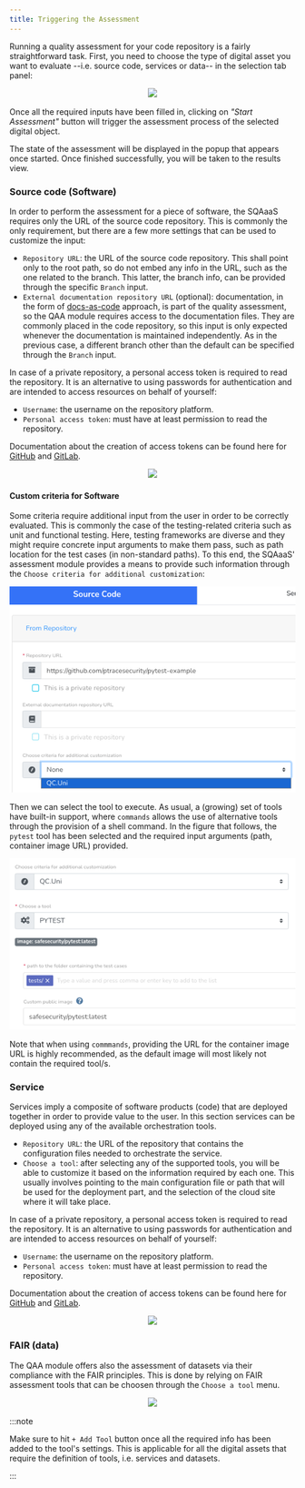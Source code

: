 ```yaml
---
title: Triggering the Assessment
---
```


Running a quality assessment for your code repository is a fairly
straightforward task. First, you need to choose the type of digital asset you
want to evaluate --i.e. source code, services or data-- in the selection tab
panel:

<p align="center">
  <img src="/img/qaa.png"/>
</p>

Once all the required inputs have been filled in, clicking on *"Start Assessment"*
button will trigger the assessment process of the selected digital object.

The state of the assessment will be displayed in the popup that appears once
started. Once finished successfully, you will be taken to the results view.

### Source code (Software)

In order to perform the assessment for a piece of software, the SQAaaS requires
only the URL of the source code repository. This is commonly the only
requirement, but there are a few more settings that can be used to customize
the input:
- `Repository URL`: the URL of the source code repository. This shall point
  only to the root path, so do not embed any info in the URL, such as the one
  related to the branch. This latter, the branch info, can be provided through
  the specific `Branch` input. 
- `External documentation repository URL` (optional): documentation, in the
  form of [docs-as-code](https://www.writethedocs.org/guide/docs-as-code/)
  approach, is part of the quality assessment, so the QAA module requires
  access to the documentation files. They are commonly placed in the code
  repository, so this input is only expected whenever the documentation is
  maintained independently. As in the previous case, a different branch other
  than the default can be specified through the `Branch` input. 

In case of a private repository, a personal access token is required to read the repository.
It is an alternative to using passwords for authentication and are intended to access resources on behalf of yourself:
- `Username`: the username on the repository platform.
- `Personal access token`: must have at least permission to read the repository.

Documentation about the creation of access tokens can be found here for
[GitHub](https://docs.github.com/en/authentication/keeping-your-account-and-data-secure/managing-your-personal-access-tokens)
and [GitLab](https://docs.gitlab.com/ee/user/profile/personal_access_tokens.html).

<p align="center">
  <img src="/img/qaa_code.gif"/>
</p>

#### Custom criteria for Software

Some criteria require additional input from the user in order to be correctly evaluated. This
is commonly the case of the testing-related criteria such as unit and functional testing. Here,
testing frameworks are diverse and they might require concrete input arguments to make them pass,
such as path location for the test cases (in non-standard paths). To this end, the SQAaaS' 
assessment module provides a means to provide such information through the `Choose criteria for
additional customization`:

<p align="center">
  <img src="/img/custom_criteria_1.png"/>
</p>

Then we can select the tool to execute. As usual, a (growing) set of tools have built-in support,
where `commands` allows the use of alternative tools through the provision of a shell command. In
the figure that follows, the `pytest` tool has been selected and the required input arguments (path,
container image URL) provided. 

<p align="center">
  <img src="/img/custom_criteria_2.png"/>
</p>

Note that when using `commmands`, providing the URL for the container image URL is highly recommended,
as the default image will most likely not contain the required tool/s.


### Service

Services imply a composite of software products (code) that are deployed
together in order to provide value to the user. In this section services can
be deployed using any of the available orchestration tools.
- `Repository URL`: the URL of the repository that contains the configuration
  files needed to orchestrate the service.
- `Choose a tool`: after selecting any of the supported tools, you will be able
  to customize it based on the information required by each one. This usually
  involves pointing to the main configuration file or path that will be used
  for the deployment part, and the selection of the cloud site where it will 
  take place.

In case of a private repository, a personal access token is required to read the repository.
It is an alternative to using passwords for authentication and are intended to access resources on behalf of yourself:
- `Username`: the username on the repository platform.
- `Personal access token`: must have at least permission to read the repository.

Documentation about the creation of access tokens can be found here for
[GitHub](https://docs.github.com/en/authentication/keeping-your-account-and-data-secure/managing-your-personal-access-tokens)
and [GitLab](https://docs.gitlab.com/ee/user/profile/personal_access_tokens.html).

<p align="center">
  <img src="/img/qaa_srv.gif"/>
</p>

### FAIR (data)

The QAA module offers also the assessment of datasets via their compliance with
the FAIR principles. This is done by relying on FAIR assessment tools that can
be choosen through the `Choose a tool` menu. 

<p align="center">
  <img src="/img/qaa_fair.gif"/>
</p>

:::note

Make sure to hit `+ Add Tool` button once all the required info has been added 
to the tool's settings. This is applicable for all the digital assets that
require the definition of tools, i.e. services and datasets.

:::
